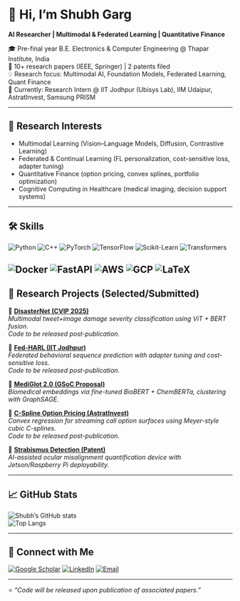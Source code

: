 # 👋 Hi, I’m Shubh Garg  

**AI Researcher | Multimodal & Federated Learning | Quantitative Finance**  

🎓 Pre-final year B.E. Electronics & Computer Engineering @ Thapar Institute, India  
📑 10+ research papers (IEEE, Springer) | 2 patents filed  
💡 Research focus: Multimodal AI, Foundation Models, Federated Learning, Quant Finance  
🌱 Currently: Research Intern @ IIT Jodhpur (Ubisys Lab), IIM Udaipur, AstratInvest, Samsung PRISM  

---

## 🔬 Research Interests  
- Multimodal Learning (Vision–Language Models, Diffusion, Contrastive Learning)  
- Federated & Continual Learning (FL personalization, cost-sensitive loss, adapter tuning)  
- Quantitative Finance (option pricing, convex splines, portfolio optimization)  
- Cognitive Computing in Healthcare (medical imaging, decision support systems)  

---

## 🛠 Skills

![Python](https://img.shields.io/badge/Python-3776AB?style=flat-square&logo=python&logoColor=white)
![C++](https://img.shields.io/badge/C++-00599C?style=flat-square&logo=cplusplus&logoColor=white)
![PyTorch](https://img.shields.io/badge/PyTorch-EE4C2C?style=flat-square&logo=pytorch&logoColor=white)
![TensorFlow](https://img.shields.io/badge/TensorFlow-FF6F00?style=flat-square&logo=tensorflow&logoColor=white)
![Scikit-Learn](https://img.shields.io/badge/Scikit--Learn-F7931E?style=flat-square&logo=scikitlearn&logoColor=white)
![Transformers](https://img.shields.io/badge/Transformers-HuggingFace-yellow?style=flat-square)

![Docker](https://img.shields.io/badge/Docker-2496ED?style=flat-square&logo=docker&logoColor=white)
![FastAPI](https://img.shields.io/badge/FastAPI-009688?style=flat-square&logo=fastapi&logoColor=white)
![AWS](https://img.shields.io/badge/AWS-232F3E?style=flat-square&logo=amazonaws&logoColor=white)
![GCP](https://img.shields.io/badge/GCP-4285F4?style=flat-square&logo=googlecloud&logoColor=white)
![LaTeX](https://img.shields.io/badge/LaTeX-008080?style=flat-square&logo=latex&logoColor=white)
---

## 📂 Research Projects (Selected/Submitted)  

📌 **[DisasterNet (CVIP 2025)]()**  
*Multimodal tweet+image damage severity classification using ViT + BERT fusion.*  
_Code to be released post-publication._  

📌 **[Fed-HARL (IIT Jodhpur)]()**  
*Federated behavioral sequence prediction with adapter tuning and cost-sensitive loss.*  
_Code to be released post-publication._  

📌 **[MediGlot 2.0 (GSoC Proposal)]()**  
*Biomedical embeddings via fine-tuned BioBERT + ChemBERTa, clustering with GraphSAGE.*  

📌 **[C-Spline Option Pricing (AstratInvest)]()**  
*Convex regression for streaming call option surfaces using Meyer-style cubic C-splines.*  
_Code to be released post-publication._  

📌 **[Strabismus Detection (Patent)]()**  
*AI-assisted ocular misalignment quantification device with Jetson/Raspberry Pi deployability.*  

---

## 📈 GitHub Stats  

![Shubh’s GitHub stats](https://github-readme-stats.vercel.app/api?username=ShubhF&show_icons=true&theme=radical)  
![Top Langs](https://github-readme-stats.vercel.app/api/top-langs/?username=ShubhF&layout=compact&theme=radical)  

---

## 🔗 Connect with Me

[![Google Scholar](https://img.shields.io/badge/Google%20Scholar-4285F4?style=flat-square&logo=googlescholar&logoColor=white)](https://scholar.google.com/citations?user=nCbzOzgAAAAJ&hl=en)
[![LinkedIn](https://img.shields.io/badge/LinkedIn-0A66C2?style=flat-square&logo=linkedin&logoColor=white)](https://www.linkedin.com/in/shubh-garg-459079247/)
[![Email](https://img.shields.io/badge/Email-Here-orange?style=flat-square&logo=gmail&logoColor=white)](mailto:shubhgarg265@gmail.com)


---
⭐ *“Code will be released upon publication of associated papers.”*  
